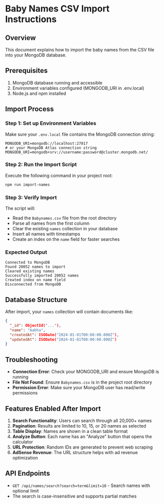# Baby Names CSV Import Instructions

## Overview
This document explains how to import the baby names from the CSV file into your MongoDB database.

## Prerequisites
1. MongoDB database running and accessible
2. Environment variables configured (MONGODB_URI in .env.local)
3. Node.js and npm installed

## Import Process

### Step 1: Set up Environment Variables
Make sure your `.env.local` file contains the MongoDB connection string:
```
MONGODB_URI=mongodb://localhost:27017
# or your MongoDB Atlas connection string
MONGODB_URI=mongodb+srv://username:password@cluster.mongodb.net/
```

### Step 2: Run the Import Script
Execute the following command in your project root:
```bash
npm run import-names
```

### Step 3: Verify Import
The script will:
- Read the `Babynames.csv` file from the root directory
- Parse all names from the first column
- Clear the existing `names` collection in your database
- Insert all names with timestamps
- Create an index on the `name` field for faster searches

### Expected Output
```
Connected to MongoDB
Found 20052 names to import
Cleared existing names
Successfully imported 20052 names
Created index on name field
Disconnected from MongoDB
```

## Database Structure
After import, your `names` collection will contain documents like:
```json
{
  "_id": ObjectId("..."),
  "name": "Aabha",
  "createdAt": ISODate("2024-01-01T00:00:00.000Z"),
  "updatedAt": ISODate("2024-01-01T00:00:00.000Z")
}
```

## Troubleshooting
- **Connection Error**: Check your MONGODB_URI and ensure MongoDB is running
- **File Not Found**: Ensure `Babynames.csv` is in the project root directory
- **Permission Error**: Make sure your MongoDB user has read/write permissions

## Features Enabled After Import
1. **Search Functionality**: Users can search through all 20,000+ names
2. **Pagination**: Results are limited to 10, 15, or 20 names as selected
3. **Table Display**: Names are shown in a clean table format
4. **Analyze Button**: Each name has an "Analyze" button that opens the calculator
5. **URL Protection**: Random IDs are generated to prevent web scraping
6. **AdSense Revenue**: The URL structure helps with ad revenue optimization

## API Endpoints
- `GET /api/names/search?search=term&limit=10` - Search names with optional limit
- The search is case-insensitive and supports partial matches
